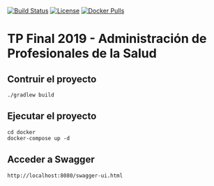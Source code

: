 [![Build Status](https://travis-ci.org/FRRe-DACS/tp2019-backend.svg?branch=master)](https://travis-ci.org/FRRe-DACS/tp2019-backend)
[![License](https://img.shields.io/github/license/FRRe-DACS/tp2019.svg)](https://www.apache.org/licenses/LICENSE-2.0.txt)
[![Docker Pulls](https://img.shields.io/docker/pulls/frredacs/medicos-backend.svg)](https://cloud.docker.com/u/frredacs/repository/docker/frredacs/medicos-backend)
# TP Final 2019 - Administración de Profesionales de la Salud

## Contruir el proyecto

```console
./gradlew build
```

## Ejecutar el proyecto

```console
cd docker
docker-compose up -d
```

## Acceder a Swagger

```
http://localhost:8080/swagger-ui.html
```
